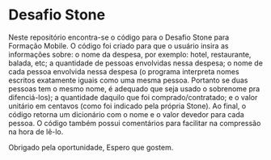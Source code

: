 # Desafio Stone
Neste repositório encontra-se o código para o Desafio Stone para Formação Mobile. 
O código foi criado para que o usuário insira as informações sobre: o nome da despesa, por exemplo: hotel, restaurante, balada, etc; a quantidade de pessoas envolvidas nessa despesa; o nome de cada pessoa envolvida nessa despesa (o programa interpreta nomes escritos exatamente iguais como uma mesma pessoa. Portanto se duas pessoas tem o mesmo nome, é adequado que seja usado o sobrenome pra difenciá-los); a quantidade daquilo que foi comprado/contratado; e o valor unitário em centavos (como foi indicado pela própria Stone). Ao final, o código retorna um dicionário com o nome e o valor devedor para cada pessoa.
O código também possui comentários para facilitar na compressão na hora de lê-lo.

Obrigado pela oportunidade,
Espero que gostem.
